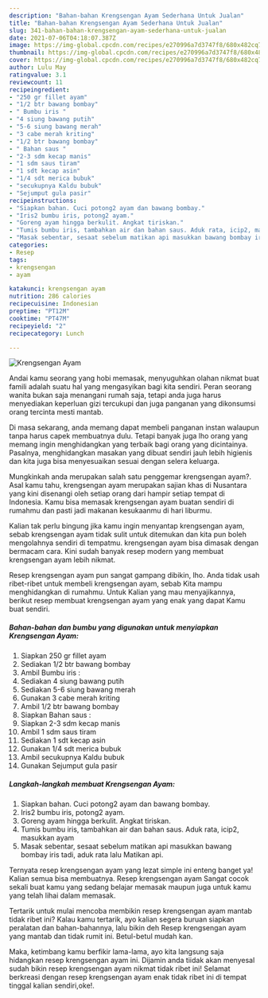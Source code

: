 ```yaml
---
description: "Bahan-bahan Krengsengan Ayam Sederhana Untuk Jualan"
title: "Bahan-bahan Krengsengan Ayam Sederhana Untuk Jualan"
slug: 341-bahan-bahan-krengsengan-ayam-sederhana-untuk-jualan
date: 2021-07-06T04:18:07.387Z
image: https://img-global.cpcdn.com/recipes/e270996a7d3747f8/680x482cq70/krengsengan-ayam-foto-resep-utama.jpg
thumbnail: https://img-global.cpcdn.com/recipes/e270996a7d3747f8/680x482cq70/krengsengan-ayam-foto-resep-utama.jpg
cover: https://img-global.cpcdn.com/recipes/e270996a7d3747f8/680x482cq70/krengsengan-ayam-foto-resep-utama.jpg
author: Lulu May
ratingvalue: 3.1
reviewcount: 11
recipeingredient:
- "250 gr fillet ayam"
- "1/2 btr bawang bombay"
- " Bumbu iris "
- "4 siung bawang putih"
- "5-6 siung bawang merah"
- "3 cabe merah kriting"
- "1/2 btr bawang bombay"
- " Bahan saus "
- "2-3 sdm kecap manis"
- "1 sdm saus tiram"
- "1 sdt kecap asin"
- "1/4 sdt merica bubuk"
- "secukupnya Kaldu bubuk"
- "Sejumput gula pasir"
recipeinstructions:
- "Siapkan bahan. Cuci potong2 ayam dan bawang bombay."
- "Iris2 bumbu iris, potong2 ayam."
- "Goreng ayam hingga berkulit. Angkat tiriskan."
- "Tumis bumbu iris, tambahkan air dan bahan saus. Aduk rata, icip2, masukkan ayam"
- "Masak sebentar, sesaat sebelum matikan api masukkan bawang bombay iris tadi, aduk rata lalu Matikan api."
categories:
- Resep
tags:
- krengsengan
- ayam

katakunci: krengsengan ayam 
nutrition: 286 calories
recipecuisine: Indonesian
preptime: "PT12M"
cooktime: "PT47M"
recipeyield: "2"
recipecategory: Lunch

---
```



![Krengsengan Ayam](https://img-global.cpcdn.com/recipes/e270996a7d3747f8/680x482cq70/krengsengan-ayam-foto-resep-utama.jpg)

Andai kamu seorang yang hobi memasak, menyuguhkan olahan nikmat buat famili adalah suatu hal yang mengasyikan bagi kita sendiri. Peran seorang  wanita bukan saja menangani rumah saja, tetapi anda juga harus menyediakan keperluan gizi tercukupi dan juga panganan yang dikonsumsi orang tercinta mesti mantab.

Di masa  sekarang, anda memang dapat membeli panganan instan walaupun tanpa harus capek membuatnya dulu. Tetapi banyak juga lho orang yang memang ingin menghidangkan yang terbaik bagi orang yang dicintainya. Pasalnya, menghidangkan masakan yang dibuat sendiri jauh lebih higienis dan kita juga bisa menyesuaikan sesuai dengan selera keluarga. 



Mungkinkah anda merupakan salah satu penggemar krengsengan ayam?. Asal kamu tahu, krengsengan ayam merupakan sajian khas di Nusantara yang kini disenangi oleh setiap orang dari hampir setiap tempat di Indonesia. Kamu bisa memasak krengsengan ayam buatan sendiri di rumahmu dan pasti jadi makanan kesukaanmu di hari liburmu.

Kalian tak perlu bingung jika kamu ingin menyantap krengsengan ayam, sebab krengsengan ayam tidak sulit untuk ditemukan dan kita pun boleh mengolahnya sendiri di tempatmu. krengsengan ayam bisa dimasak dengan bermacam cara. Kini sudah banyak resep modern yang membuat krengsengan ayam lebih nikmat.

Resep krengsengan ayam pun sangat gampang dibikin, lho. Anda tidak usah ribet-ribet untuk membeli krengsengan ayam, sebab Kita mampu menghidangkan di rumahmu. Untuk Kalian yang mau menyajikannya, berikut resep membuat krengsengan ayam yang enak yang dapat Kamu buat sendiri.

<!--inarticleads1-->

##### Bahan-bahan dan bumbu yang digunakan untuk menyiapkan Krengsengan Ayam:

1. Siapkan 250 gr fillet ayam
1. Sediakan 1/2 btr bawang bombay
1. Ambil  Bumbu iris :
1. Sediakan 4 siung bawang putih
1. Sediakan 5-6 siung bawang merah
1. Gunakan 3 cabe merah kriting
1. Ambil 1/2 btr bawang bombay
1. Siapkan  Bahan saus :
1. Siapkan 2-3 sdm kecap manis
1. Ambil 1 sdm saus tiram
1. Sediakan 1 sdt kecap asin
1. Gunakan 1/4 sdt merica bubuk
1. Ambil secukupnya Kaldu bubuk
1. Gunakan Sejumput gula pasir




<!--inarticleads2-->

##### Langkah-langkah membuat Krengsengan Ayam:

1. Siapkan bahan. Cuci potong2 ayam dan bawang bombay.
1. Iris2 bumbu iris, potong2 ayam.
1. Goreng ayam hingga berkulit. Angkat tiriskan.
1. Tumis bumbu iris, tambahkan air dan bahan saus. Aduk rata, icip2, masukkan ayam
1. Masak sebentar, sesaat sebelum matikan api masukkan bawang bombay iris tadi, aduk rata lalu Matikan api.




Ternyata resep krengsengan ayam yang lezat simple ini enteng banget ya! Kalian semua bisa membuatnya. Resep krengsengan ayam Sangat cocok sekali buat kamu yang sedang belajar memasak maupun juga untuk kamu yang telah lihai dalam memasak.

Tertarik untuk mulai mencoba membikin resep krengsengan ayam mantab tidak ribet ini? Kalau kamu tertarik, ayo kalian segera buruan siapkan peralatan dan bahan-bahannya, lalu bikin deh Resep krengsengan ayam yang mantab dan tidak rumit ini. Betul-betul mudah kan. 

Maka, ketimbang kamu berfikir lama-lama, ayo kita langsung saja hidangkan resep krengsengan ayam ini. Dijamin anda tiidak akan menyesal sudah bikin resep krengsengan ayam nikmat tidak ribet ini! Selamat berkreasi dengan resep krengsengan ayam enak tidak ribet ini di tempat tinggal kalian sendiri,oke!.

